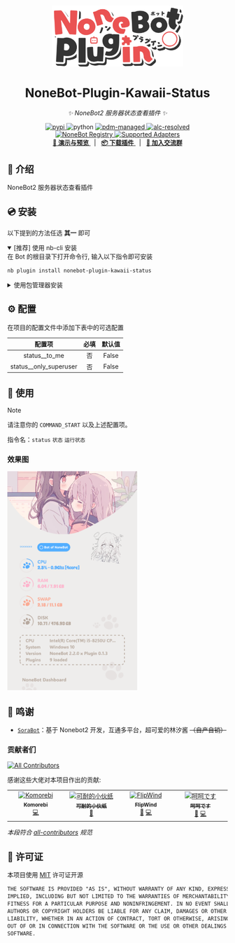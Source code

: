<!-- markdownlint-disable MD033 MD036 MD041 MD045 -->
<div align="center">
  <a href="https://v2.nonebot.dev/store">
    <!-- <img src="https://raw.githubusercontent.com/A-kirami/nonebot-plugin-template/resources/nbp_logo.png" width="180" height="180" alt="logo"> -->
    <img src="./docs/NoneBotPlugin.svg" width="300" alt="logo" />
  </a>
  <!-- <br>
  <p>
    <img src="https://raw.githubusercontent.com/A-kirami/nonebot-plugin-template/resources/NoneBotPlugin.svg" width="240" alt="logo">
  </p> -->
</div>

<div align="center">

# NoneBot-Plugin-Kawaii-Status

_✨ NoneBot2 服务器状态查看插件 ✨_

<a href="">
  <img src="https://img.shields.io/pypi/v/nonebot-plugin-kawaii-status.svg" alt="pypi" />
</a>
<img src="https://img.shields.io/badge/python-3.9+-blue.svg" alt="python" />
<a href="https://pdm.fming.dev">
  <img src="https://img.shields.io/badge/pdm-managed-blueviolet" alt="pdm-managed" />
</a>
<a href="https://github.com/nonebot/plugin-alconna">
  <img src="https://img.shields.io/badge/Alconna-resolved-2564C2" alt="alc-resolved" />
</a>

<br/>

<a href="https://registry.nonebot.dev/plugin/nonebot-plugin-kawaii-status:nonebot_plugin_kawaii_status">
  <img src="https://img.shields.io/endpoint?url=https%3A%2F%2Fnbbdg.lgc2333.top%2Fplugin%2Fnonebot-plugin-kawaii-status" alt="NoneBot Registry" />
</a>
<a href="https://registry.nonebot.dev/plugin/nonebot-plugin-kawaii-status:nonebot_plugin_kawaii_status">
  <img src="https://img.shields.io/endpoint?url=https%3A%2F%2Fnbbdg.lgc2333.top%2Fplugin-adapters%2Fnonebot-plugin-kawaii-status" alt="Supported Adapters" />
</a>

<br />
<a href="#效果图">
  <strong>📸 演示与预览</strong>
</a>
&nbsp;&nbsp;|&nbsp;&nbsp;
<a href="#-安装">
  <strong>📦️ 下载插件</strong>
</a>
&nbsp;&nbsp;|&nbsp;&nbsp;
<a href="https://qm.qq.com/q/Vuipof2zug" target="__blank">
  <strong>💬 加入交流群</strong>
</a>

</div>

## 📖 介绍

NoneBot2 服务器状态查看插件

## 💿 安装

以下提到的方法任选 **其一** 即可

<details open>
<summary>[推荐] 使用 nb-cli 安装</summary>
在 Bot 的根目录下打开命令行, 输入以下指令即可安装

```bash
nb plugin install nonebot-plugin-kawaii-status
```

</details>
<details>
<summary>使用包管理器安装</summary>

```bash
pip install nonebot-plugin-kawaii-status
# or, use poetry
poetry add nonebot-plugin-kawaii-status
# or, use pdm
pdm add nonebot-plugin-kawaii-status
```

打开 NoneBot 项目根目录下的配置文件, 在 `[plugin]` 部分追加写入

```toml
plugins = ["nonebot_plugin_kawaii_status"]
```

</details>

## ⚙️ 配置

在项目的配置文件中添加下表中的可选配置

| 配置项 | 必填 | 默认值 |
| :---: | :---: | :---: |
| status__to_me | 否 | False |
| status__only_superuser | 否 | False |

## 🎉 使用

> [!note]
> 请注意你的 `COMMAND_START` 以及上述配置项。

指令名：`status` `状态` `运行状态`

### 效果图

<img src="./docs/renderings.jpg" height="500" alt="renderings"/>

## 💖 鸣谢

- [`SoraBot`](https://github.com/netsora/SoraBot)：基于 Nonebot2 开发，互通多平台，超可爱的林汐酱 ~~（自产自销）~~

### 贡献者们

<!-- prettier-ignore-start -->
<!-- ALL-CONTRIBUTORS-BADGE:START - Do not remove or modify this section -->
[![All Contributors](https://img.shields.io/github/contributors/KomoriDev/nonebot-plugin-kawaii-status?color=ee8449&style=flat-square)](#贡献者们)
<!-- ALL-CONTRIBUTORS-BADGE:END -->
<!-- prettier-ignore-end -->

感谢这些大佬对本项目作出的贡献:

<!-- ALL-CONTRIBUTORS-LIST:START - Do not remove or modify this section -->
<!-- prettier-ignore-start -->
<!-- markdownlint-disable -->
<table>
  <tbody>
    <tr>
      <td align="center" valign="top" width="14.28%"><a href="https://github.com/KomoriDev"><img src="https://avatars.githubusercontent.com/u/110453675?v=4?s=80" width="80px;" alt="Komorebi"/><br /><sub><b>Komorebi</b></sub></a><br /><a href="https://github.com/KomoriDev/nonebot-plugin-kawaii-status/commits?author=KomoriDev" title="Code">💻</a></td>
      <td align="center" valign="top" width="14.28%"><a href="http://kndxhz.cn"><img src="https://avatars.githubusercontent.com/u/113306265?v=4?s=80" width="80px;" alt="可耐的小伙纸"/><br /><sub><b>可耐的小伙纸</b></sub></a><br /><a href="https://github.com/KomoriDev/nonebot-plugin-kawaii-status/commits?author=kndxhz" title="Documentation">📖</a></td>
      <td align="center" valign="top" width="14.28%"><a href="https://github.com/FlipWind"><img src="https://avatars.githubusercontent.com/u/89458091?v=4?s=80" width="80px;" alt="FlipWind"/><br /><sub><b>FlipWind</b></sub></a><br /><a href="https://github.com/KomoriDev/nonebot-plugin-kawaii-status/issues?q=author%3AFlipWind" title="Bug reports">🐛</a> <a href="https://github.com/KomoriDev/nonebot-plugin-kawaii-status/commits?author=FlipWind" title="Code">💻</a></td>
      <td align="center" valign="top" width="14.28%"><a href="https://github.com/shoucandanghehe"><img src="https://avatars.githubusercontent.com/u/51957264?v=4?s=80" width="80px;" alt="呵呵です"/><br /><sub><b>呵呵です</b></sub></a><br /><a href="https://github.com/KomoriDev/nonebot-plugin-kawaii-status/issues?q=author%3Ashoucandanghehe" title="Bug reports">🐛</a> <a href="https://github.com/KomoriDev/nonebot-plugin-kawaii-status/commits?author=shoucandanghehe" title="Code">💻</a></td>
    </tr>
  </tbody>
</table>

<!-- markdownlint-restore -->
<!-- prettier-ignore-end -->

<!-- ALL-CONTRIBUTORS-LIST:END -->

_本段符合 [all-contributors](https://allcontributors.org/) 规范_

## 📄 许可证

本项目使用 [MIT](./LICENSE) 许可证开源

```txt
THE SOFTWARE IS PROVIDED "AS IS", WITHOUT WARRANTY OF ANY KIND, EXPRESS OR
IMPLIED, INCLUDING BUT NOT LIMITED TO THE WARRANTIES OF MERCHANTABILITY,
FITNESS FOR A PARTICULAR PURPOSE AND NONINFRINGEMENT. IN NO EVENT SHALL THE
AUTHORS OR COPYRIGHT HOLDERS BE LIABLE FOR ANY CLAIM, DAMAGES OR OTHER
LIABILITY, WHETHER IN AN ACTION OF CONTRACT, TORT OR OTHERWISE, ARISING FROM,
OUT OF OR IN CONNECTION WITH THE SOFTWARE OR THE USE OR OTHER DEALINGS IN THE
SOFTWARE.
```
